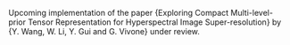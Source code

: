 Upcoming implementation of the paper {Exploring Compact Multi-level-prior Tensor Representation for Hyperspectral Image Super-resolution} by {Y. Wang, W. Li, Y. Gui and G. Vivone} under review.
